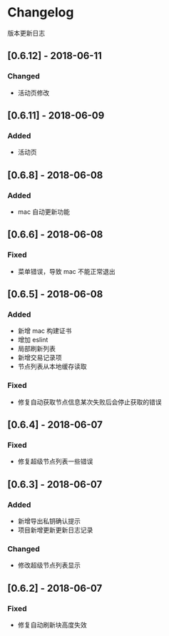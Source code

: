 # Changelog

版本更新日志

## [0.6.12] - 2018-06-11

### Changed

- 活动页修改

## [0.6.11] - 2018-06-09

### Added

- 活动页

## [0.6.8] - 2018-06-08

### Added

- mac 自动更新功能

## [0.6.6] - 2018-06-08

### Fixed

- 菜单错误，导致 mac 不能正常退出

## [0.6.5] - 2018-06-08

### Added

- 新增 mac 构建证书
- 增加 eslint
- 局部刷新列表
- 新增交易记录项
- 节点列表从本地缓存读取

### Fixed

- 修复自动获取节点信息某次失败后会停止获取的错误

## [0.6.4] - 2018-06-07

### Fixed

- 修复超级节点列表一些错误

## [0.6.3] - 2018-06-07

### Added

- 新增导出私钥确认提示
- 项目新增更新更新日志记录

### Changed

- 修改超级节点列表显示

## [0.6.2] - 2018-06-07

### Fixed

- 修复自动刷新块高度失效
